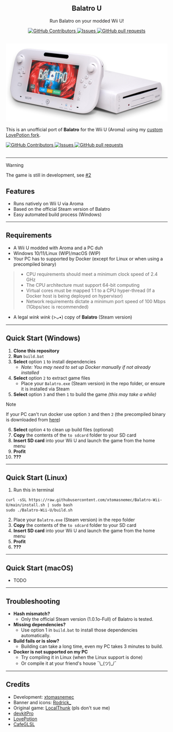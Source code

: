 
<p align="center">
 <h2 align="center">Balatro U</h2>
 <p align="center">Run Balatro on your modded Wii U!</p>
</p>
  <p align="center">
    <a href="https://github.com/xtomasnemec/Balatro-Wii-U/contributors">
      <img alt="GitHub Contributors" src="https://img.shields.io/github/contributors/xtomasnemec/Balatro-Wii-U" />
    </a>
    <a href="https://github.com/xtomasnemec/Balatro-Wii-U/issues">
      <img alt="Issues" src="https://img.shields.io/github/issues/xtomasnemec/Balatro-Wii-U?color=0088ff" />
    </a>
    <a href="https://github.com/xtomasnemec/Balatro-Wii-U/pulls">
      <img alt="GitHub pull requests" src="https://img.shields.io/github/issues-pr/xtomasnemec/Balatro-Wii-U?color=0088ff" />
    </a>
    <br />
    <br />
  </p>

![Wii U Banner](WiiU.png)

This is an unofficial port of **Balatro** for the Wii U (Aroma) using my [custom LovePotion fork](https://github.com/xtomasnemec/lovepotion/tree/3.1.0-development).

<p align="left">
    <a href="https://github.com/xtomasnemec/lovepotion/contributors">
      <img alt="GitHub Contributors" src="https://img.shields.io/github/contributors/xtomasnemec/lovepotion" />
    </a>
    <a href="https://github.com/xtomasnemec/lovepotion/issues">
      <img alt="Issues" src="https://img.shields.io/github/issues/xtomasnemec/lovepotion?color=0088ff" />
    </a>
    <a href="https://github.com/xtomasnemec/lovepotion/pulls">
      <img alt="GitHub pull requests" src="https://img.shields.io/github/issues-pr/xtomasnemec/lovepotion?color=0088ff" />
    </a>
    <br />
    <br />
  </p>

---

> [!WARNING]  
> The game is still in development, see [#2](https://github.com/xtomasnemec/Balatro-Wii-U/issues/2)


## Features
- Runs natively on Wii U via Aroma
- Based on the official Steam version of Balatro
- Easy automated build process (Windows)

---

## Requirements
- A Wii U modded with Aroma and a PC duh
- Windows 10/11/Linux (WIP)/macOS (WIP)
- Your PC has to supported by Docker (except for Linux or when using a precompiled binary)
> - CPU requirements should meet a minimum clock speed of 2.4 GHz
> - The CPU architecture must support 64-bit computing
> - Virtual cores must be mapped 1:1 to a CPU hyper-thread (If a Docker host is being deployed on hypervisor)
> - Network requirements dictate a minimum port speed of 100 Mbps (1Gbps/sec is recommended)
- A legal *wink wink* (>ᴗ•) copy of **Balatro** (Steam version)

---

## Quick Start (Windows)
1. **Clone this repository**
2. **Run** `build.bat`
3. **Select** option `1` to install dependencies
   - _Note: You may need to set up Docker manually if not already installed_
4. **Select** option `2` to extract game files
   - Place your `Balatro.exe` (Steam version) in the repo folder, or ensure it is installed via Steam
5. **Select** option `3` and then `1` to build the game _(this may take a while)_
> [!NOTE] 
> If your PC can't run docker use option `3` and then `2` (the precompiled binary is downloaded from [here](https://github.com/xtomasnemec/Balatro-U-precompiled/tree/main))
6. **Select** option `4` to clean up build files (optional)
7. **Copy** the contents of the `to sdcard` folder to your SD card
8. **Insert SD card** into your Wii U and launch the game from the home menu
9.  **Profit**
10. **???**

---

## Quick Start (Linux)
1. Run this in terminal
```
curl -sSL https://raw.githubusercontent.com/xtomasnemec/Balatro-Wii-U/main/install.sh | sudo bash
sudo ./Balatro-Wii-U/build.sh
```
2. Place your `Balatro.exe` (Steam version) in the repo folder
3. **Copy** the contents of the `to sdcard` folder to your SD card
4. **Insert SD card** into your Wii U and launch the game from the home menu
5. **Profit**
6.  **???**
---
## Quick Start (macOS)
- TODO
---

## Troubleshooting
- **Hash mismatch?**
  - Only the official Steam version (1.0.1o-Full) of Balatro is tested.
- **Missing dependencies?**
  - Use option 1 in `build.bat` to install those dependencies automatically.
- **Build fails or is slow?**
  - Building can take a long time, even my PC takes 3 minutes to build.
- **Docker is not supported on my PC**
  - Try compiling it in Linux (when the Linux support is done)
  - Or compile it at your friend's house ¯\\_\(ツ)\_/¯
---

## Credits
- Development: [xtomasnemec](https://github.com/xtomasnemec)
- Banner and icons: [Rodrick_](https://github.com/rodrickhmmm)
- Original game: [LocalThunk](https://localthunk.com/) (pls don't sue me)
- [devkitPro](https://devkitpro.org/)
- [LovePotion](https://lovebrew.org/)
- [CafeGLSL](https://github.com/Exzap/CafeGLSL)
